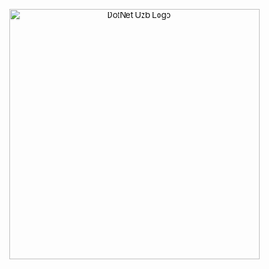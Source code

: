 <p align="center">
    <a href="https://dot-net.uz">
        <img src="https://github.com/dotnet-uz/www/raw/master/static/logo.png" alt="DotNet Uzb Logo" width="450">
    </a>
</p>